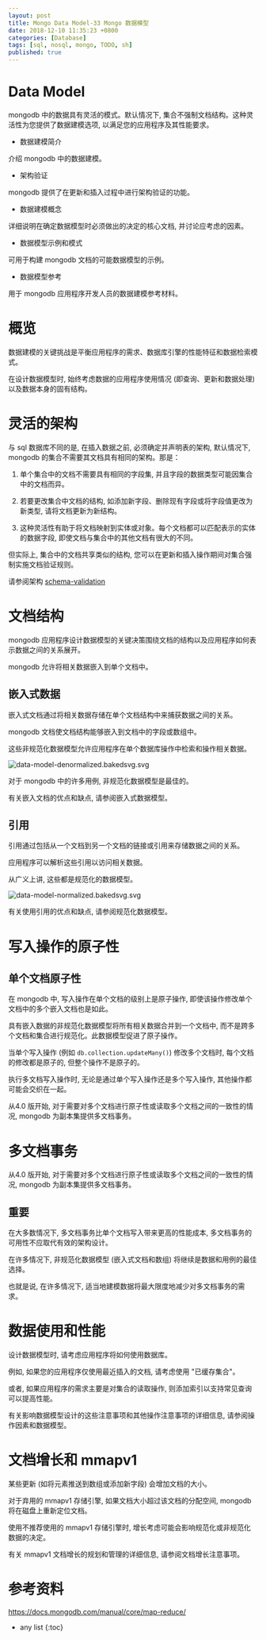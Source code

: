 ```yaml
---
layout: post
title: Mongo Data Model-33 Mongo 数据模型
date: 2018-12-10 11:35:23 +0800
categories: [Database]
tags: [sql, nosql, mongo, TODO, sh]
published: true
---
```


# Data Model

mongodb 中的数据具有灵活的模式。默认情况下, 集合不强制文档结构。这种灵活性为您提供了数据建模选项, 以满足您的应用程序及其性能要求。

- 数据建模简介

介绍 mongodb 中的数据建模。

- 架构验证

mongodb 提供了在更新和插入过程中进行架构验证的功能。

- 数据建模概念

详细说明在确定数据模型时必须做出的决定的核心文档, 并讨论应考虑的因素。

- 数据模型示例和模式

可用于构建 mongodb 文档的可能数据模型的示例。

- 数据模型参考

用于 mongodb 应用程序开发人员的数据建模参考材料。

# 概览

数据建模的关键挑战是平衡应用程序的需求、数据库引擎的性能特征和数据检索模式。

在设计数据模型时, 始终考虑数据的应用程序使用情况 (即查询、更新和数据处理) 以及数据本身的固有结构。

# 灵活的架构

与 sql 数据库不同的是, 在插入数据之前, 必须确定并声明表的架构, 默认情况下, mongodb 的集合不需要其文档具有相同的架构。那是：

1. 单个集合中的文档不需要具有相同的字段集, 并且字段的数据类型可能因集合中的文档而异。

2. 若要更改集合中文档的结构, 如添加新字段、删除现有字段或将字段值更改为新类型, 请将文档更新为新结构。

3. 这种灵活性有助于将文档映射到实体或对象。每个文档都可以匹配表示的实体的数据字段, 即使文档与集合中的其他文档有很大的不同。

但实际上, 集合中的文档共享类似的结构, 您可以在更新和插入操作期间对集合强制实施文档验证规则。

请参阅架构 [schema-validation](https://docs.mongodb.com/manual/core/schema-validation/)

# 文档结构

mongodb 应用程序设计数据模型的关键决策围绕文档的结构以及应用程序如何表示数据之间的关系展开。

mongodb 允许将相关数据嵌入到单个文档中。

## 嵌入式数据

嵌入式文档通过将相关数据存储在单个文档结构中来捕获数据之间的关系。

mongodb 文档使文档结构能够嵌入到文档中的字段或数组中。

这些非规范化数据模型允许应用程序在单个数据库操作中检索和操作相关数据。

![data-model-denormalized.bakedsvg.svg](https://docs.mongodb.com/manual/_images/data-model-denormalized.bakedsvg.svg)

对于 mongodb 中的许多用例, 非规范化数据模型是最佳的。

有关嵌入文档的优点和缺点, 请参阅嵌入式数据模型。

## 引用

引用通过包括从一个文档到另一个文档的链接或引用来存储数据之间的关系。

应用程序可以解析这些引用以访问相关数据。

从广义上讲, 这些都是规范化的数据模型。

![data-model-normalized.bakedsvg.svg](https://docs.mongodb.com/manual/_images/data-model-normalized.bakedsvg.svg)

有关使用引用的优点和缺点, 请参阅规范化数据模型。

# 写入操作的原子性

## 单个文档原子性

在 mongodb 中, 写入操作在单个文档的级别上是原子操作, 即使该操作修改单个文档中的多个嵌入文档也是如此。

具有嵌入数据的非规范化数据模型将所有相关数据合并到一个文档中, 而不是跨多个文档和集合进行规范化。此数据模型促进了原子操作。

当单个写入操作 (例如 `db.collection.updateMany()`) 修改多个文档时, 每个文档的修改都是原子的, 但整个操作不是原子的。

执行多文档写入操作时, 无论是通过单个写入操作还是多个写入操作, 其他操作都可能会交织在一起。

从4.0 版开始, 对于需要对多个文档进行原子性或读取多个文档之间的一致性的情况, mongodb 为副本集提供多文档事务。

# 多文档事务

从4.0 版开始, 对于需要对多个文档进行原子性或读取多个文档之间的一致性的情况, mongodb 为副本集提供多文档事务。

## 重要

在大多数情况下, 多文档事务比单个文档写入带来更高的性能成本, 多文档事务的可用性不应取代有效的架构设计。

在许多情况下, 非规范化数据模型 (嵌入式文档和数组) 将继续是数据和用例的最佳选择。

也就是说, 在许多情况下, 适当地建模数据将最大限度地减少对多文档事务的需求。


# 数据使用和性能

设计数据模型时, 请考虑应用程序将如何使用数据库。

例如, 如果您的应用程序仅使用最近插入的文档, 请考虑使用 "已缓存集合"。

或者, 如果应用程序的需求主要是对集合的读取操作, 则添加索引以支持常见查询可以提高性能。

有关影响数据模型设计的这些注意事项和其他操作注意事项的详细信息, 请参阅操作因素和数据模型。

# 文档增长和 mmapv1

某些更新 (如将元素推送到数组或添加新字段) 会增加文档的大小。

对于弃用的 mmapv1 存储引擎, 如果文档大小超过该文档的分配空间, mongodb 将在磁盘上重新定位文档。

使用不推荐使用的 mmapv1 存储引擎时, 增长考虑可能会影响规范化或非规范化数据的决定。

有关 mmapv1 文档增长的规划和管理的详细信息, 请参阅文档增长注意事项。

# 参考资料

https://docs.mongodb.com/manual/core/map-reduce/

* any list
{:toc}